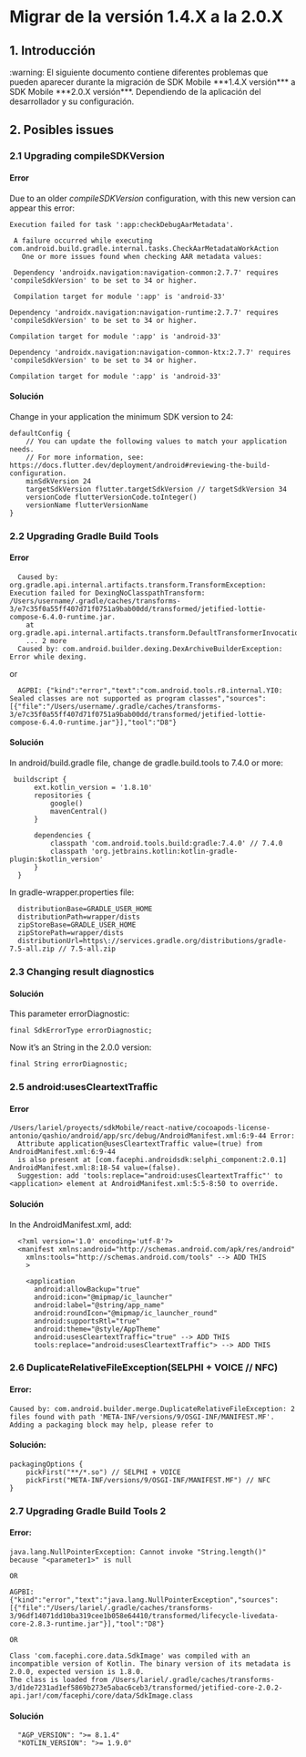 # Migrar de la versión 1.4.X a la 2.0.X
## 1. Introducción

<div class="warning">
<span class="warning">:warning:</span>
El siguiente documento contiene diferentes problemas que pueden aparecer durante la migración de SDK Mobile ***1.4.X versión*** a SDK Mobile ***2.0.X versión***. Dependiendo de la aplicación del desarrollador y su configuración.
</div>

## 2. Posibles issues

### 2.1 Upgrading compileSDKVersion
#### Error

Due to an older *compileSDKVersion* configuration, with this new version can appear this error: 

``` 
Execution failed for task ':app:checkDebugAarMetadata'.
 
 A failure occurred while executing com.android.build.gradle.internal.tasks.CheckAarMetadataWorkAction
   One or more issues found when checking AAR metadata values:
 
 Dependency 'androidx.navigation:navigation-common:2.7.7' requires 'compileSdkVersion' to be set to 34 or higher.
  
 Compilation target for module ':app' is 'android-33'

Dependency 'androidx.navigation:navigation-runtime:2.7.7' requires 'compileSdkVersion' to be set to 34 or higher.
  
Compilation target for module ':app' is 'android-33'
  
Dependency 'androidx.navigation:navigation-common-ktx:2.7.7' requires 'compileSdkVersion' to be set to 34 or higher.
  
Compilation target for module ':app' is 'android-33'
```

#### Solución

Change in your application the minimum SDK version to 24:

```
defaultConfig {
    // You can update the following values to match your application needs.
    // For more information, see: https://docs.flutter.dev/deployment/android#reviewing-the-build-configuration. 
    minSdkVersion 24
    targetSdkVersion flutter.targetSdkVersion // targetSdkVersion 34
    versionCode flutterVersionCode.toInteger()
    versionName flutterVersionName
}
```

### 2.2 Upgrading Gradle Build Tools
#### Error

```
  Caused by: org.gradle.api.internal.artifacts.transform.TransformException: Execution failed for DexingNoClasspathTransform: /Users/username/.gradle/caches/transforms-3/e7c35f0a55ff407d71f0751a9bab00dd/transformed/jetified-lottie-compose-6.4.0-runtime.jar.
    at org.gradle.api.internal.artifacts.transform.DefaultTransformerInvocationFactory$1.lambda$mapResult$3(
    ... 2 more
  Caused by: com.android.builder.dexing.DexArchiveBuilderException: Error while dexing.
```

  or

```
  AGPBI: {"kind":"error","text":"com.android.tools.r8.internal.YI0: Sealed classes are not supported as program classes","sources":[{"file":"/Users/username/.gradle/caches/transforms-3/e7c35f0a55ff407d71f0751a9bab00dd/transformed/jetified-lottie-compose-6.4.0-runtime.jar"}],"tool":"D8"}
```

#### Solución

In android/build.gradle file, change de gradle.build.tools to 7.4.0 or more:

```
 buildscript {
      ext.kotlin_version = '1.8.10'
      repositories {
          google()
          mavenCentral()
      }

      dependencies {
          classpath 'com.android.tools.build:gradle:7.4.0' // 7.4.0
          classpath 'org.jetbrains.kotlin:kotlin-gradle-plugin:$kotlin_version'
      }
  }
```

In gradle-wrapper.properties file:

```
  distributionBase=GRADLE_USER_HOME
  distributionPath=wrapper/dists
  zipStoreBase=GRADLE_USER_HOME
  zipStorePath=wrapper/dists
  distributionUrl=https\://services.gradle.org/distributions/gradle-7.5-all.zip // 7.5-all.zip
```

### 2.3 Changing result diagnostics
#### Solución

This parameter errorDiagnostic:

```
final SdkErrorType errorDiagnostic; 
```
Now it’s an String in the 2.0.0 version:

```
final String errorDiagnostic;
```

### 2.5 android:usesCleartextTraffic
#### Error

```
/Users/lariel/proyects/sdkMobile/react-native/cocoapods-license-antonio/qashio/android/app/src/debug/AndroidManifest.xml:6:9-44 Error:
  Attribute application@usesCleartextTraffic value=(true) from AndroidManifest.xml:6:9-44
  is also present at [com.facephi.androidsdk:selphi_component:2.0.1] AndroidManifest.xml:8:18-54 value=(false).
  Suggestion: add 'tools:replace="android:usesCleartextTraffic"' to <application> element at AndroidManifest.xml:5:5-8:50 to override.
```

#### Solución

In the AndroidManifest.xml, add:

```
  <?xml version='1.0' encoding='utf-8'?>
  <manifest xmlns:android="http://schemas.android.com/apk/res/android"
    xmlns:tools="http://schemas.android.com/tools" --> ADD THIS
    >

    <application
      android:allowBackup="true"
      android:icon="@mipmap/ic_launcher"
      android:label="@string/app_name"
      android:roundIcon="@mipmap/ic_launcher_round"
      android:supportsRtl="true"
      android:theme="@style/AppTheme"
      android:usesCleartextTraffic="true" --> ADD THIS
      tools:replace="android:usesCleartextTraffic"> --> ADD THIS
  ```

  ### 2.6 DuplicateRelativeFileException(SELPHI + VOICE // NFC)

#### Error:
```
Caused by: com.android.builder.merge.DuplicateRelativeFileException: 2 files found with path 'META-INF/versions/9/OSGI-INF/MANIFEST.MF'.
Adding a packaging block may help, please refer to
```

#### Solución:
```
packagingOptions {
    pickFirst("**/*.so") // SELPHI + VOICE
    pickFirst("META-INF/versions/9/OSGI-INF/MANIFEST.MF") // NFC
}
```

### 2.7 Upgrading Gradle Build Tools 2
#### Error:

```
java.lang.NullPointerException: Cannot invoke "String.length()" because "<parameter1>" is null

OR

AGPBI: {"kind":"error","text":"java.lang.NullPointerException","sources":[{"file":"/Users/lariel/.gradle/caches/transforms-3/96df14071dd10ba319cee1b058e64410/transformed/lifecycle-livedata-core-2.8.3-runtime.jar"}],"tool":"D8"}

OR

Class 'com.facephi.core.data.SdkImage' was compiled with an incompatible version of Kotlin. The binary version of its metadata is 2.0.0, expected version is 1.8.0.
The class is loaded from /Users/lariel/.gradle/caches/transforms-3/d1de7231ad1ef5869b273e5abac6ceb3/transformed/jetified-core-2.0.2-api.jar!/com/facephi/core/data/SdkImage.class
```

#### Solución

```
  "AGP_VERSION": ">= 8.1.4"
  "KOTLIN_VERSION": ">= 1.9.0"
```